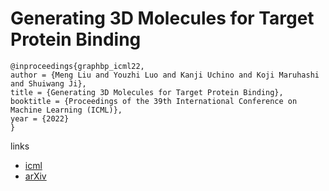 # Generating 3D Molecules for Target Protein Binding

```
@inproceedings{graphbp_icml22,
author = {Meng Liu and Youzhi Luo and Kanji Uchino and Koji Maruhashi and Shuiwang Ji},
title = {Generating 3D Molecules for Target Protein Binding},
booktitle = {Proceedings of the 39th International Conference on Machine Learning (ICML)},
year = {2022}
}
```

links
- [icml](https://icml.cc/Conferences/2022/Schedule?showEvent=16436)
- [arXiv](https://arxiv.org/abs/2204.09410)
